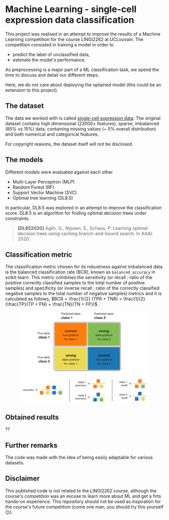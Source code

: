 # Machine Learning - single-cell expression data classification
This project was realised in an attempt to improve the results of a Machine Learning competition for the course LINGI2262 at UCLouvain.
The competition consisted in training a model in order to 
* predict the label of unclassified data,
* estimate the model's performance. 

As preprocessing is a major part of a ML classification task, we spend the time to discuss and detail our different steps.

Here, we do not care about deploying the optained model (this could be an extension to this project).

## The dataset

The data we worked with is called [single-cell expression data](https://en.wikipedia.org/wiki/Single-cell_transcriptomics). 
The original dataset contains high dimensional (23000+ features), sparse, imbalanced (85% vs 15%) data, containing missing values (~ 5% overall distribution) and both numerical and categorical features.

For copyright reasons, the dataset itself will not be disclosed.


## The models

Different models were evaluated against each other
* Multi-Layer Perceptron (MLP)
* Random Forest (RF)
* Support Vector Machine (SVC)
* Optimal tree learning (DL8.5)

In particular, DL8.5 was explored in an attempt to improve the classification score.
DL8.5 is an algorithm for finding optimal decision trees under constraints.
 > **[DL852020]** Aglin, G., Nijssen, S., Schaus, P. Learning optimal decision trees using caching branch-and-bound search. In AAAI. 2020. 



## Classification metric

The classification metric chosen for its robustness against imbalanced data is the balanced classification rate (BCR), known as `balanced_accuracy` in scikit-learn. This metric combines the sensitivity (or recall : ratio of the positive correctly classified samples to the total number of positive samples) and specificity (or inverse recall : ratio of the correctly classified negative samples to the total number of negative samples) metrics and it is calculated as follows, 
$BCR = \frac{1}{2} (TPR + TNR) = \frac{1}{2} (\frac{TP}{TP + FN} + \frac{TN}{TN + FP})$ .

<center>
<img src="classification_metrics-info_chart.png" alt="classification metrics info chart" width="400"/>
</center>


## Obtained results

??
<!-- For the original competition, a simple MLP (multi layer perceptron) classifier was used and obtained a BRC of about 74%. Some DTs (decision tree), RFs (random forest) and their boosted versions went up to 82% (!?).
With DL8.5 (and more time after the competition), a BRC of (??) could be obtained, without compromises on the training time (on the contrary, it is even faster). This proves the benefit of DL8.5 over other classifiers. -->


## Further remarks

The code was made with the idea of being easily adaptable for various datasets.

## Disclaimer

This published code is not related to the LINGI2262 course, although the course's competition was an excuse to learn more about ML and get a firts hands-on experience. This repository should not be used as inspiration for the course's future competition (come one man, you should try this yourself 😉).
